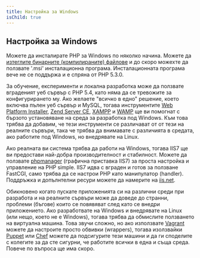 ```yaml
---
title: Настройка за Windows
isChild: true
---
```


## Настройка за Windows

Можете да инсталирате PHP за Windows по няколко начина. Можете да  [изтеглите бинарните (компилираните) файлове](php-downloads) и до скоро можехте да ползвате '.msi' 
инсталационна програма. Инсталационната програма вече не се поддържа и е спряна от PHP 5.3.0.

За обучение, експерименти и локална разработка може да ползвате вграденият уеб сървър с PHP 5.4, като няма да се тревожите за конфигурирането му.
Ако желаете "всичко в едно" решение, което включва пълен уеб сървър и MySQL, тогава инструментите [Web Platform Installer][wpi], [Zend Server CE][zsce],
[XAMPP][xampp] и [WAMP][wamp] ще ви помогнат с бързото установяване на среда за разработка под Windows. Към това трябва да добавим, че 
тези инструменти се различават от от тези на реалните сървъри, така че трябва да внимавате с различията в средата, ако работите под Windows, но внедрявате
на Linux.

Ако реалната ви система трябва да работи на Windows, тогава IIS7 ще ви предостави най-добра производителност и стабилност.
Можете да ползвате [phpmanager][phpmanager] (графичнa приставка IIS7) за проста настройка и управление на PHP simple. IIS7 идва с вграден и готов за ползване FastCGI, 
само трябва да се настрои PHP като манипулатор (handler). Поддръжка и допълнтелни ресури можете да намерите на [iis.net][php-iis].

Обикновено когато пускате приложенията си на различни среди при разработа и на реалните сървъри може да доведе до странни, проблеми (бъгове)
които се повявяват след като се внедри приложението. Ако разработвате на Windows и внедрявате на Linux (или нещо, което не е Windows), тогава
трябва да обмислите ползването на виртуална машина. Това звучи сложно, но ако използвате [Vagrant][vagrant] можете да настроите просто обвивки (wrappers),
тогава изолзвайки [Puppet][puppet] или [Chef][chef] можете да подсигурите тези машини и да ги споделите с колегите за да сте сигурни,
че работите всички в една и съща среда. Повече по въпроса ще има скоро.

[php-downloads]: http://windows.php.net
[phpmanager]: http://phpmanager.codeplex.com/
[wpi]: http://www.microsoft.com/web/downloads/platform.aspx
[zsce]: http://www.zend.com/en/products/server-ce/
[xampp]: http://www.apachefriends.org/en/xampp.html
[wamp]: http://www.wampserver.com/
[php-iis]: http://php.iis.net/
[vagrant]: http://vagrantup.com/
[puppet]: http://www.puppetlabs.com/
[chef]: http://www.opscode.com/
